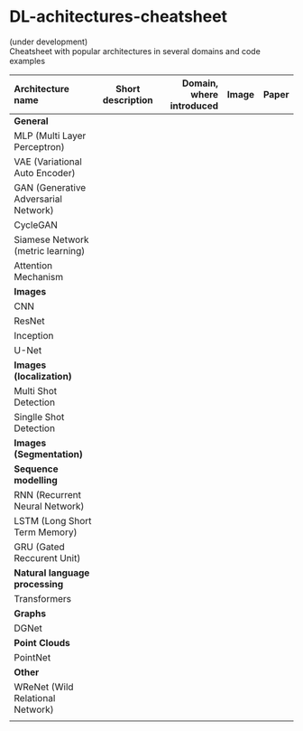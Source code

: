 # DL-achitectures-cheatsheet
(under development)  
Cheatsheet with popular architectures in several domains and code examples

| Architecture name | Short description | Domain, where introduced | Image | Paper |
| :---         |     :---:      |          ---: |   ---    |   ---    |
| **General** |  |  |  |  |
| MLP (Multi Layer Perceptron) |  |  |  |  |
| VAE (Variational Auto Encoder)  |  |  |  |  |
| GAN (Generative Adversarial Network)   |  |  |  |  |
| CycleGAN |  |  |  |  |
| Siamese Network (metric learning) |  |  |  |  |
| Attention Mechanism |  |  |  |  |
| **Images** |  |  |  |  |
| CNN |  |  |  |  |
| ResNet |  |  |  |  |
| Inception |  |  |  |  |
| U-Net |  |  |  |  |
| **Images (localization)** |  |  |  |  |
| Multi Shot Detection|  |  |  |  |
| Singlle Shot Detection|  |  |  |  |
| **Images (Segmentation)** |  |  |  |  |
| **Sequence modelling** |  |  |  |  |
| RNN (Recurrent Neural Network)|  |  |  |  |
| LSTM (Long Short Term Memory)|  |  |  |  |
| GRU (Gated Reccurent Unit)|  |  |  |  |
| **Natural language processing** |  |  |  |  |
| Transformers|  |  |  |  |
| **Graphs** |  |  |  |  |
| DGNet|  |  |  |  |
| **Point Clouds** |  |  |  |  |
| PointNet|  |  |  |  | 
| **Other** |  |  |  |  |
| WReNet (Wild Relational Network) |  |  |  |  |
| |  |  |  |  |

<!---
## 1. General
1. MLP (Multi Layer Perceptron)  
2. VAE (Variational Auto Encoder)  
3. GAN (Generative Adversarial Network)  
    1. CycleGAN  
4. Siamese Network (metric learning)  
5. Attention Mechanism

## 2. Images 
1. CNN  
2. ResNet  
3. Inception  
4. U-Net

## 3. Images (Localization)
1. Multi Shot Detection
2. Single Shot Detection  

## 4. Images (Segmentation)

## 5. Sequence modelling
1. RNN (Recurrent Neural Network)  
   1. LSTM (Long Short Term Memory)
   2. GRU (Gated Reccurent Unit)
    
## 5. NLP (Natural Language Processing)
1. Transformers  

## 6. Graphs
1. DGNet  

## 7. Point Clouds
1. PointNet  
2. ..  

## 8. Relations
1. WReNet (Wild Relational Network)
-->